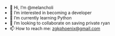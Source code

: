 - 👋 Hi, I’m @melancholi
- 👀 I’m interested in becoming a developer
- 🌱 I’m currently learning Python
- 💞️ I’m looking to collaborate on saving private ryan
- 📫 How to reach me: zgkphoenix@gmail.com

<!---
melancholi/melancholi is a ✨ special ✨ repository because its `README.md` (this file) appears on your GitHub profile.
You can click the Preview link to take a look at your changes.
--->
